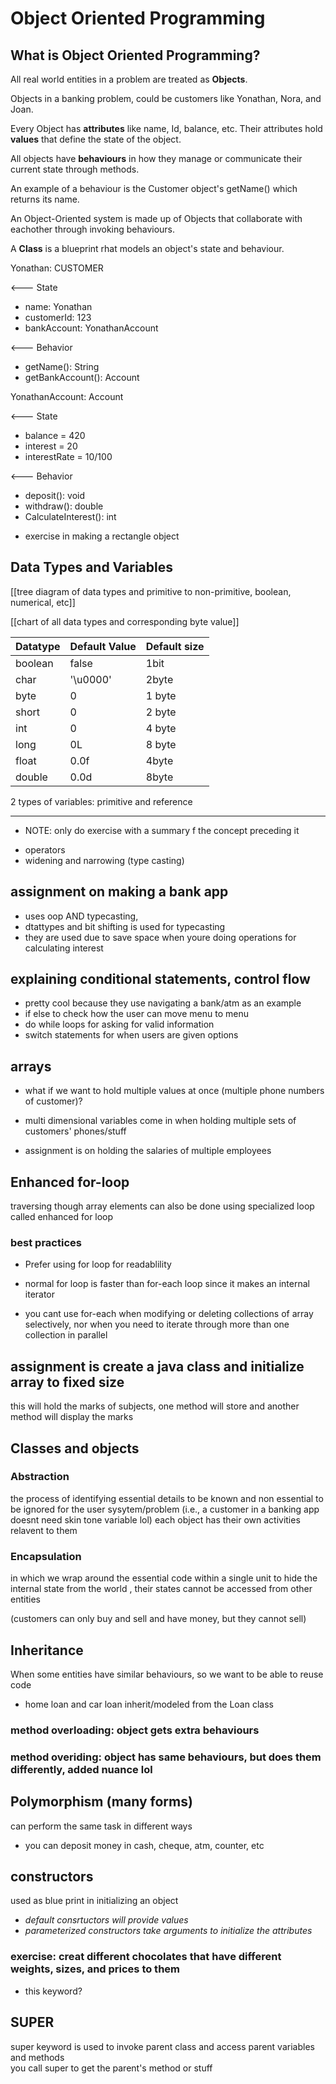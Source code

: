 # Object Oriented Programming


## What is Object Oriented Programming?

All real world entities in a problem are treated as **Objects**.

Objects in a banking problem, could be customers like Yonathan, Nora, and Joan.

Every Object has **attributes** like name, Id, balance, etc. Their attributes hold **values** that define the state of the object.  

All objects have **behaviours** in how they manage or communicate their current state through methods.  

An example of a behaviour is the Customer object's getName() which returns its name.


An Object-Oriented system is made up of Objects that collaborate with eachother
through invoking behaviours.  

A **Class** is a blueprint rhat models an object's state and behaviour.  


Yonathan: CUSTOMER

<--- State

- name: Yonathan
- customerId: 123  
- bankAccount: YonathanAccount  

<--- Behavior  

+ getName(): String  
+ getBankAccount(): Account  


YonathanAccount: Account

<--- State  

- balance = 420  
- interest = 20  
- interestRate = 10/100  

<--- Behavior

+ deposit(): void  
+ withdraw(): double  
+ CalculateInterest(): int  


- exercise in making a rectangle object

## Data Types  and Variables  

[[tree diagram of data types and primitive to non-primitive, boolean, numerical, etc]]

[[chart of all data types and corresponding byte value]]


| Datatype|Default Value |Default size |
|-|-|-|
| boolean|false |1bit |
| char|'\u0000' |2byte |
|byte|0|1 byte|
|short|0|2 byte|
|int|0|4 byte|
|long| 0L| 8 byte|
|float|0.0f|4byte|
|double|0.0d|8byte|

2 types of variables: primitive and reference  


---

* NOTE: only do exercise with a summary f the concept preceding it

- operators  
- widening and narrowing (type casting)

## assignment on making a bank app

- uses oop AND typecasting,
- dtattypes and bit shifting is used for typecasting
- they are used due to save space when youre doing operations for calculating interest


## explaining conditional statements, control flow

- pretty cool because they use navigating a bank/atm  as an example  
- if else to check how the user can move menu to menu  
- do while loops for asking for valid information  
- switch statements for when users are given options

## arrays

- what if we want to hold multiple values at once (multiple phone numbers of customer)?
- multi dimensional variables come in when holding multiple sets of customers' phones/stuff  



- assignment is on holding the salaries of multiple employees


## Enhanced for-loop

traversing though array elements can also be done using specialized loop called enhanced for loop  

### best practices

- Prefer using for loop for readablility
- normal for loop is faster than for-each loop since it makes an internal iterator

- you cant use for-each when modifying or deleting collections of array selectively, nor
when you need to iterate through more than one collection in parallel

## assignment is create a java class and initialize array to fixed size  
this will hold the marks of subjects, one method will store and another method will display
the marks

## Classes and objects  

### Abstraction  
the process of identifying essential details to be known and non essential to be ignored
for the user sysytem/problem  (i.e., a customer in a banking app doesnt need skin tone variable lol)
each object has their own activities relavent to them  

### Encapsulation  
in which we wrap around the essential code within a single unit to hide the internal state from the world , their states cannot be accessed from other entities

(customers can only buy and sell and have money, but they cannot sell)  

## Inheritance  

When some entities have similar behaviours, so we want to be able to reuse code  

- home loan and car loan inherit/modeled from the Loan class

### method overloading: object gets extra behaviours
### method overiding: object has same behaviours, but does them differently, added nuance lol  



## Polymorphism (many forms)

can perform the same task in different ways  
- you can deposit money in cash, cheque, atm, counter, etc  

## constructors  

used as blue print in initializing an object
- *default consrtuctors will provide values*
- *parameterized constructors take arguments to initialize the attributes*

### exercise: creat different chocolates that have different weights, sizes, and prices to them  
 - this keyword?  

## SUPER  

super keyword is used to invoke parent class and access parent variables  and methods  
you call super to get the parent's method or stuff
